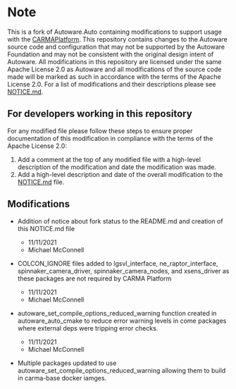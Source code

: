 # Note

This is a fork of Autoware.Auto containing modifications to support usage with the [CARMAPlatform](https://github.com/usdot-fhwa-stol/carma-platform). This repository contains changes to the Autoware source code and configuration that may not be supported by the Autoware Foundation and may not be consistent with the original design intent of Autoware. All modifications in this repository are licensed under the same Apache License 2.0 as Autoware and all modifications of the source code made will be marked as such in accordance with the terms of the Apache License 2.0. For a list of modifications and their descriptions please see [NOTICE.md](NOTICE.md).

## For developers working in this repository

For any modified file please follow these steps to ensure proper documentation of this modification in compliance with the terms of the Apache License 2.0:

1. Add a comment at the top of any modified file with a high-level description of the modification and date the modification was made.
2. Add a high-level description and date of the overall modification to the [NOTICE.md](NOTICE.md) file.

## Modifications

- Addition of notice about fork status to the README.md and creation of this NOTICE.md file
  - 11/11/2021
  - Michael McConnell

- COLCON_IGNORE files added to lgsvl_interface, ne_raptor_interface, spinnaker_camera_driver, spinnaker_camera_nodes, and xsens_driver as these packages are not required by CARMA Platform
  - 11/11/2021
  - Michael McConnell

- autoware_set_compile_options_reduced_warning function created in autoware_auto_cmake to reduce error warning levels in come packages where external deps were tripping error checks. 
  - 11/11/2021
  - Michael McConnell
- Multiple packages updated to use autoware_set_compile_options_reduced_warning allowing them to build in carma-base docker iamges. 
